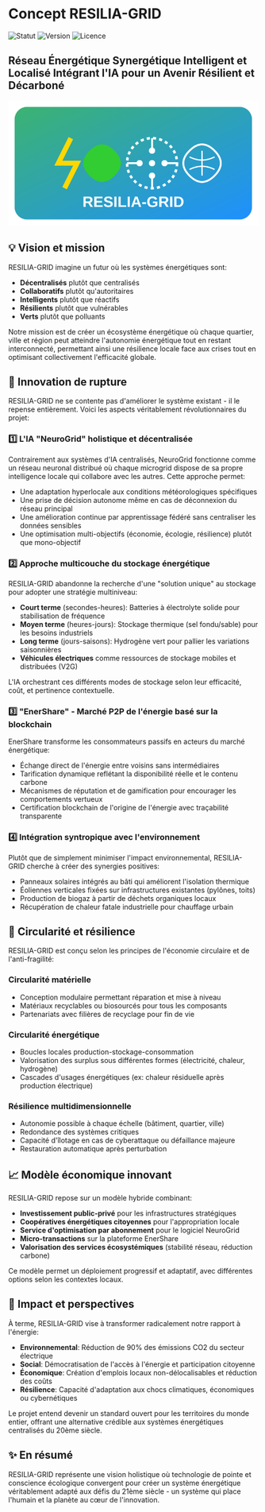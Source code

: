 # Concept RESILIA-GRID 

![Statut](https://img.shields.io/badge/Statut-Prototype%20Conceptuel-brightgreen)
![Version](https://img.shields.io/badge/Version-0.1%20Alpha-blue)
![Licence](https://img.shields.io/badge/Licence-MIT-green)

## Réseau Énergétique Synergétique Intelligent et Localisé Intégrant l'IA pour un Avenir Résilient et Décarboné

![RESILIA-GRID Logo](assets/images/resilia-grid-logo.svg)

## 💡 Vision et mission

RESILIA-GRID imagine un futur où les systèmes énergétiques sont:

- **Décentralisés** plutôt que centralisés
- **Collaboratifs** plutôt qu'autoritaires
- **Intelligents** plutôt que réactifs
- **Résilients** plutôt que vulnérables
- **Verts** plutôt que polluants

Notre mission est de créer un écosystème énergétique où chaque quartier, ville et région peut atteindre l'autonomie énergétique tout en restant interconnecté, permettant ainsi une résilience locale face aux crises tout en optimisant collectivement l'efficacité globale.

## 🌟 Innovation de rupture

RESILIA-GRID ne se contente pas d'améliorer le système existant - il le repense entièrement. Voici les aspects véritablement révolutionnaires du projet:

### 1️⃣ L'IA "NeuroGrid" holistique et décentralisée

Contrairement aux systèmes d'IA centralisés, NeuroGrid fonctionne comme un réseau neuronal distribué où chaque microgrid dispose de sa propre intelligence locale qui collabore avec les autres. Cette approche permet:

- Une adaptation hyperlocale aux conditions météorologiques spécifiques
- Une prise de décision autonome même en cas de déconnexion du réseau principal
- Une amélioration continue par apprentissage fédéré sans centraliser les données sensibles
- Une optimisation multi-objectifs (économie, écologie, résilience) plutôt que mono-objectif

### 2️⃣ Approche multicouche du stockage énergétique

RESILIA-GRID abandonne la recherche d'une "solution unique" au stockage pour adopter une stratégie multiniveau:

- **Court terme** (secondes-heures): Batteries à électrolyte solide pour stabilisation de fréquence
- **Moyen terme** (heures-jours): Stockage thermique (sel fondu/sable) pour les besoins industriels
- **Long terme** (jours-saisons): Hydrogène vert pour pallier les variations saisonnières
- **Véhicules électriques** comme ressources de stockage mobiles et distribuées (V2G)

L'IA orchestrant ces différents modes de stockage selon leur efficacité, coût, et pertinence contextuelle.

### 3️⃣ "EnerShare" - Marché P2P de l'énergie basé sur la blockchain

EnerShare transforme les consommateurs passifs en acteurs du marché énergétique:

- Échange direct de l'énergie entre voisins sans intermédiaires
- Tarification dynamique reflétant la disponibilité réelle et le contenu carbone
- Mécanismes de réputation et de gamification pour encourager les comportements vertueux
- Certification blockchain de l'origine de l'énergie avec traçabilité transparente

### 4️⃣ Intégration syntropique avec l'environnement

Plutôt que de simplement minimiser l'impact environnemental, RESILIA-GRID cherche à créer des synergies positives:

- Panneaux solaires intégrés au bâti qui améliorent l'isolation thermique
- Éoliennes verticales fixées sur infrastructures existantes (pylônes, toits)
- Production de biogaz à partir de déchets organiques locaux
- Récupération de chaleur fatale industrielle pour chauffage urbain

## 🔄 Circularité et résilience

RESILIA-GRID est conçu selon les principes de l'économie circulaire et de l'anti-fragilité:

### Circularité matérielle
- Conception modulaire permettant réparation et mise à niveau
- Matériaux recyclables ou biosourcés pour tous les composants
- Partenariats avec filières de recyclage pour fin de vie

### Circularité énergétique
- Boucles locales production-stockage-consommation
- Valorisation des surplus sous différentes formes (électricité, chaleur, hydrogène)
- Cascades d'usages énergétiques (ex: chaleur résiduelle après production électrique)

### Résilience multidimensionnelle
- Autonomie possible à chaque échelle (bâtiment, quartier, ville)
- Redondance des systèmes critiques
- Capacité d'îlotage en cas de cyberattaque ou défaillance majeure
- Restauration automatique après perturbation

## 📈 Modèle économique innovant

RESILIA-GRID repose sur un modèle hybride combinant:

- **Investissement public-privé** pour les infrastructures stratégiques
- **Coopératives énergétiques citoyennes** pour l'appropriation locale
- **Service d'optimisation par abonnement** pour le logiciel NeuroGrid
- **Micro-transactions** sur la plateforme EnerShare
- **Valorisation des services écosystémiques** (stabilité réseau, réduction carbone)

Ce modèle permet un déploiement progressif et adaptatif, avec différentes options selon les contextes locaux.

## 🌱 Impact et perspectives

À terme, RESILIA-GRID vise à transformer radicalement notre rapport à l'énergie:

- **Environnemental**: Réduction de 90% des émissions CO2 du secteur électrique
- **Social**: Démocratisation de l'accès à l'énergie et participation citoyenne
- **Économique**: Création d'emplois locaux non-délocalisables et réduction des coûts
- **Résilience**: Capacité d'adaptation aux chocs climatiques, économiques ou cybernétiques

Le projet entend devenir un standard ouvert pour les territoires du monde entier, offrant une alternative crédible aux systèmes énergétiques centralisés du 20ème siècle.

## ✨ En résumé

RESILIA-GRID représente une vision holistique où technologie de pointe et conscience écologique convergent pour créer un système énergétique véritablement adapté aux défis du 21ème siècle - un système qui place l'humain et la planète au cœur de l'innovation.